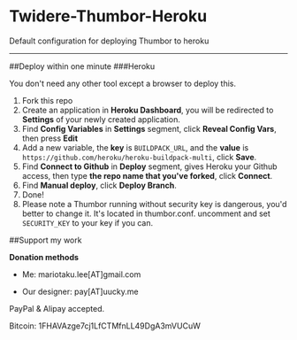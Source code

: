 # Twidere-Thumbor-Heroku
Default configuration for deploying Thumbor to heroku

----

##Deploy within one minute
###Heroku

You don't need any other tool except a browser to deploy this.

1. Fork this repo
2. Create an application in **Heroku Dashboard**, you will be redirected to **Settings** of your newly created application.
3. Find **Config Variables** in **Settings** segment, click **Reveal Config Vars**, then press **Edit**
4. Add a new variable, the **key** is ````BUILDPACK_URL````, and the **value** is ````https://github.com/heroku/heroku-buildpack-multi````, click **Save**.
5. Find **Connect to Github** in **Deploy** segment, gives Heroku your Github access, then type **the repo name that you've forked**, click **Connect**.
6. Find **Manual deploy**, click **Deploy Branch**.
7. Done!
8. Please note a Thumbor running without security key is dangerous, you'd better to change it. It's located in thumbor.conf. uncomment and set ````SECURITY_KEY```` to your key if you can.

##Support my work

**Donation methods**

* Me: mariotaku.lee[AT]gmail.com

* Our designer: pay[AT]uucky.me

PayPal & Alipay accepted.

Bitcoin: 1FHAVAzge7cj1LfCTMfnLL49DgA3mVUCuW